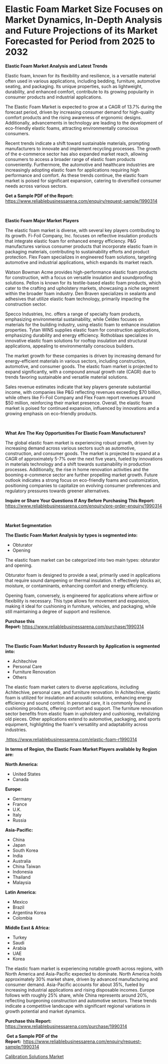 <p><h1>Elastic Foam Market Size Focuses on Market Dynamics, In-Depth Analysis and Future Projections of its Market Forecasted for Period from 2025 to 2032</h1></p><p><strong>Elastic Foam Market Analysis and Latest Trends</strong></p>
<p><p>Elastic foam, known for its flexibility and resilience, is a versatile material often used in various applications, including bedding, furniture, automotive seating, and packaging. Its unique properties, such as lightweight, durability, and enhanced comfort, contribute to its growing popularity in consumer products and industrial applications.</p><p>The Elastic Foam Market is expected to grow at a CAGR of 13.7% during the forecast period, driven by increasing consumer demand for high-quality comfort products and the rising awareness of ergonomic designs. Additionally, advancements in technology are leading to the development of eco-friendly elastic foams, attracting environmentally conscious consumers. </p><p>Recent trends indicate a shift toward sustainable materials, prompting manufacturers to innovate and implement recycling processes. The growth of the e-commerce sector has also expanded market reach, allowing consumers to access a broader range of elastic foam products conveniently. Furthermore, the automotive and healthcare industries are increasingly adopting elastic foam for applications requiring high performance and comfort. As these trends continue, the elastic foam market is poised for significant expansion, catering to diversified consumer needs across various sectors.</p></p>
<p><strong>Get a Sample PDF of the Report:&nbsp;</strong> <a href="https://www.reliablebusinessarena.com/enquiry/request-sample/1990314?utm_campaign=2527&utm_medium=2&utm_source=Github&utm_content=ia&utm_term=01042025&utm_id=elastic-foam">https://www.reliablebusinessarena.com/enquiry/request-sample/1990314</a></p>
<p>&nbsp;</p>
<p><strong>Elastic Foam Major Market Players</strong></p>
<p><p>The elastic foam market is diverse, with several key players contributing to its growth. Fi-Foil Company, Inc. focuses on reflective insulation products that integrate elastic foam for enhanced energy efficiency. P&G manufactures various consumer products that incorporate elastic foam in packaging materials, contributing to sustainability efforts and product protection. Flex Foam specializes in engineered foam solutions, targeting automotive and industrial applications, which expands its market reach.</p><p>Watson Bowman Acme provides high-performance elastic foam products for construction, with a focus on versatile insulation and soundproofing solutions. Pellon is known for its textile-based elastic foam products, which cater to the crafting and upholstery markets, showcasing a niche segment within the broader foam industry. Den Braven specializes in sealants and adhesives that utilize elastic foam technology, primarily impacting the construction sector.</p><p>Specco Industries, Inc. offers a range of specialty foam products, emphasizing environmental sustainability, while Celdex focuses on materials for the building industry, using elastic foam to enhance insulation properties. Tytan WINS supplies elastic foam for construction applications, emphasizing durability and energy efficiency. Rothoblaas specializes in innovative elastic foam solutions for rooftop insulation and structural applications, appealing to environmentally conscious builders.</p><p>The market growth for these companies is driven by increasing demand for energy-efficient materials in various sectors, including construction, automotive, and consumer goods. The elastic foam market is projected to expand significantly, with a compound annual growth rate (CAGR) due to trends favoring sustainable and versatile material solutions.</p><p>Sales revenue estimates indicate that key players generate substantial income, with companies like P&G reflecting revenues exceeding $70 billion, while others like Fi-Foil Company and Flex Foam report revenues around $50 million, reinforcing their market presence. Overall, the elastic foam market is poised for continued expansion, influenced by innovations and a growing emphasis on eco-friendly products.</p></p>
<p>&nbsp;</p>
<p><strong>What Are The Key Opportunities For Elastic Foam Manufacturers?</strong></p>
<p><p>The global elastic foam market is experiencing robust growth, driven by increasing demand across various sectors such as automotive, construction, and consumer goods. The market is projected to expand at a CAGR of approximately 5-7% over the next five years, fueled by innovations in materials technology and a shift towards sustainability in production processes. Additionally, the rise in home renovation activities and the booming e-commerce sector are further propelling market growth. Future outlook indicates a strong focus on eco-friendly foams and customization, positioning companies to capitalize on evolving consumer preferences and regulatory pressures towards greener alternatives.</p></p>
<p><strong>Inquire or Share Your Questions If Any Before Purchasing This Report:</strong> <a href="https://www.reliablebusinessarena.com/enquiry/pre-order-enquiry/1990314?utm_campaign=2527&utm_medium=2&utm_source=Github&utm_content=ia&utm_term=01042025&utm_id=elastic-foam">https://www.reliablebusinessarena.com/enquiry/pre-order-enquiry/1990314</a></p>
<p>&nbsp;</p>
<p><strong>Market Segmentation</strong></p>
<p><strong>The Elastic Foam Market Analysis by types is segmented into:</strong></p>
<p><ul><li>Obturator</li><li>Opening</li></ul></p>
<p><p>The elastic foam market can be categorized into two main types: obturator and opening. </p><p>Obturator foam is designed to provide a seal, primarily used in applications that require sound dampening or thermal insulation. It effectively blocks air, moisture, or contaminants, enhancing comfort and energy efficiency.</p><p>Opening foam, conversely, is engineered for applications where airflow or flexibility is necessary. This type allows for movement and expansion, making it ideal for cushioning in furniture, vehicles, and packaging, while still maintaining a degree of support and resilience.</p></p>
<p><strong>Purchase this Report:&nbsp;</strong><a href="https://www.reliablebusinessarena.com/purchase/1990314?utm_campaign=2527&utm_medium=2&utm_source=Github&utm_content=ia&utm_term=01042025&utm_id=elastic-foam">https://www.reliablebusinessarena.com/purchase/1990314</a></p>
<p>&nbsp;</p>
<p><strong>The Elastic Foam Market Industry Research by Application is segmented into:</strong></p>
<p><ul><li>Achitechive</li><li>Personal Care</li><li>Furniture Renovation</li><li>Others</li></ul></p>
<p><p>The elastic foam market caters to diverse applications, including Achitechive, personal care, and furniture renovation. In Achitechive, elastic foam is utilized for insulation and acoustic solutions, enhancing energy efficiency and sound control. In personal care, it is commonly found in cushioning products, offering comfort and support. The furniture renovation sector benefits from elastic foam in upholstery and cushioning, revitalizing old pieces. Other applications extend to automotive, packaging, and sports equipment, highlighting the foam's versatility and adaptability across industries.</p></p>
<p><a href="https://www.reliablebusinessarena.com/elastic-foam-r1990314?utm_campaign=2527&utm_medium=2&utm_source=Github&utm_content=ia&utm_term=01042025&utm_id=elastic-foam">&nbsp;https://www.reliablebusinessarena.com/elastic-foam-r1990314</a></p>
<p><strong>In terms of Region, the Elastic Foam Market Players available by Region are:</strong></p>
<p>
    <p> <strong> North America: </strong>
        <ul>
            <li>United States</li>
            <li>Canada</li>
        </ul>
        </p> 
    <p> <strong> Europe: </strong>
        <ul>
            <li>Germany</li>
            <li>France</li>
            <li>U.K.</li>
            <li>Italy</li>
            <li>Russia</li>
        </ul>
        </p> 
    <p> <strong> Asia-Pacific: </strong>
        <ul>
            <li>China</li>
            <li>Japan</li>
            <li>South Korea</li>
            <li>India</li>
            <li>Australia</li>
            <li>China Taiwan</li>
            <li>Indonesia</li>
            <li>Thailand</li>
            <li>Malaysia</li>
        </ul>
        </p> 
    <p> <strong> Latin America: </strong>
        <ul>
            <li>Mexico</li>
            <li>Brazil</li>
            <li>Argentina Korea</li>
            <li>Colombia</li>
        </ul>
        </p> 
    <p> <strong> Middle East & Africa: </strong>
        <ul>
            <li>Turkey</li>
            <li>Saudi</li>
            <li>Arabia</li>
            <li>UAE</li>
            <li>Korea</li>
        </ul>
    </p>
    </p>
<p><p>The elastic foam market is experiencing notable growth across regions, with North America and Asia-Pacific expected to dominate. North America holds approximately 30% market share, driven by advanced manufacturing and consumer demand. Asia-Pacific accounts for about 35%, fueled by increasing industrial applications and rising disposable incomes. Europe follows with roughly 25% share, while China represents around 20%, reflecting burgeoning construction and automotive sectors. These trends indicate a competitive landscape with significant regional variations in growth potential and market dynamics.</p></p>
<p><strong>Purchase this Report: </strong><a href="https://www.reliablebusinessarena.com/purchase/1990314?utm_campaign=2527&utm_medium=2&utm_source=Github&utm_content=ia&utm_term=01042025&utm_id=elastic-foam">https://www.reliablebusinessarena.com/purchase/1990314</a></p>
<p>&nbsp;<strong>Get a Sample PDF of the Report:&nbsp;&nbsp;</strong><a href="https://www.reliablebusinessarena.com/enquiry/request-sample/1990314?utm_campaign=2527&utm_medium=2&utm_source=Github&utm_content=ia&utm_term=01042025&utm_id=elastic-foam">https://www.reliablebusinessarena.com/enquiry/request-sample/1990314</a></p>
<p><strong></strong></p>
<p><p><a href="https://github.com/cheryjhonson/Market-Research-Report-List-1/blob/main/calibration-solutions-market.md?utm_campaign=2527&utm_medium=2&utm_source=Github&utm_content=ia&utm_term=01042025&utm_id=elastic-foam">Calibration Solutions Market</a></p></p>